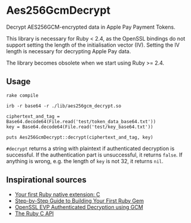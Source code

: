 # Aes256GcmDecrypt

Decrypt AES256GCM-encrypted data in Apple Pay Payment Tokens.

This library is necessary for Ruby < 2.4, as the OpenSSL bindings do not support setting the length of the initialisation vector (IV). Setting the IV length is necessary for decrypting Apple Pay data.

The library becomes obsolete when we start using Ruby >= 2.4.

## Usage

```
rake compile

irb -r base64 -r ./lib/aes256gcm_decrypt.so

ciphertext_and_tag = Base64.decode64(File.read('test/token_data_base64.txt'))
key = Base64.decode64(File.read('test/key_base64.txt'))

puts Aes256GcmDecrypt::decrypt(ciphertext_and_tag, key)
```

`#decrypt` returns a string with plaintext if authenticated decryption is successful. If the authentication part is unsuccessful, it returns `false`. If anything is wrong, e.g. the length of `key` is not 32, it returns `nil`.

## Inspirational sources

* [Your first Ruby native extension: C](https://blog.jcoglan.com/2012/07/29/your-first-ruby-native-extension-c/)
* [Step-by-Step Guide to Building Your First Ruby Gem](https://quickleft.com/blog/engineering-lunch-series-step-by-step-guide-to-building-your-first-ruby-gem/)
* [OpenSSL EVP Authenticated Decryption using GCM](https://wiki.openssl.org/index.php/EVP_Authenticated_Encryption_and_Decryption#Authenticated_Decryption_using_GCM_mode)
* [The Ruby C API](http://silverhammermba.github.io/emberb/c/)
